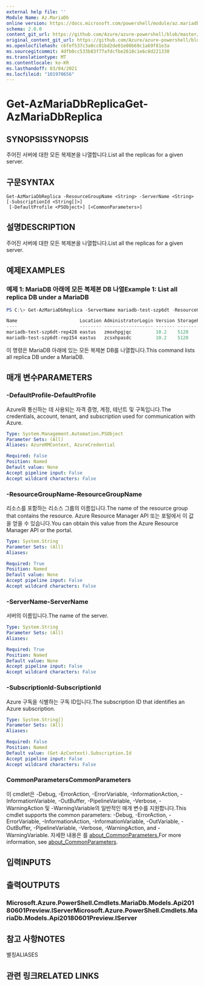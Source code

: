 ```yaml
---
external help file: ''
Module Name: Az.MariaDb
online version: https://docs.microsoft.com/powershell/module/az.mariadb/get-azmariadbreplica
schema: 2.0.0
content_git_url: https://github.com/Azure/azure-powershell/blob/master/src/MariaDb/help/Get-AzMariaDbReplica.md
original_content_git_url: https://github.com/Azure/azure-powershell/blob/master/src/MariaDb/help/Get-AzMariaDbReplica.md
ms.openlocfilehash: c6fef537c3a0cc01bd2de01e00b69c1a69f81e3a
ms.sourcegitcommit: 4dfb0cc533b83f77afdcfbe2618c1e6c8d221330
ms.translationtype: MT
ms.contentlocale: ko-KR
ms.lasthandoff: 03/04/2021
ms.locfileid: "101970656"
---
```

# <span data-ttu-id="e999a-101">Get-AzMariaDbReplica</span><span class="sxs-lookup"><span data-stu-id="e999a-101">Get-AzMariaDbReplica</span></span>

## <span data-ttu-id="e999a-102">SYNOPSIS</span><span class="sxs-lookup"><span data-stu-id="e999a-102">SYNOPSIS</span></span>
<span data-ttu-id="e999a-103">주어진 서버에 대한 모든 복제본을 나열합니다.</span><span class="sxs-lookup"><span data-stu-id="e999a-103">List all the replicas for a given server.</span></span>

## <span data-ttu-id="e999a-104">구문</span><span class="sxs-lookup"><span data-stu-id="e999a-104">SYNTAX</span></span>

```
Get-AzMariaDbReplica -ResourceGroupName <String> -ServerName <String> [-SubscriptionId <String[]>]
 [-DefaultProfile <PSObject>] [<CommonParameters>]
```

## <span data-ttu-id="e999a-105">설명</span><span class="sxs-lookup"><span data-stu-id="e999a-105">DESCRIPTION</span></span>
<span data-ttu-id="e999a-106">주어진 서버에 대한 모든 복제본을 나열합니다.</span><span class="sxs-lookup"><span data-stu-id="e999a-106">List all the replicas for a given server.</span></span>

## <span data-ttu-id="e999a-107">예제</span><span class="sxs-lookup"><span data-stu-id="e999a-107">EXAMPLES</span></span>

### <span data-ttu-id="e999a-108">예제 1: MariaDB 아래에 모든 복제본 DB 나열</span><span class="sxs-lookup"><span data-stu-id="e999a-108">Example 1: List all replica DB under a MariaDB</span></span>
```powershell
PS C:\> Get-AzMariaDbReplica -ServerName mariadb-test-szp6dt -ResourceGroupName mariadb-test-qu5ov0

Name                       Location AdministratorLogin Version StorageProfileStorageMb SkuName   SkuTier        SslEnforcement
----                       -------- ------------------ ------- ----------------------- -------   -------        --------------
mariadb-test-szp6dt-rep428 eastus   zmoxhpgjqc         10.2    5120                    GP_Gen5_4 GeneralPurpose Enabled
mariadb-test-szp6dt-rep154 eastus   zcsxhpasdc         10.2    5120                    GP_Gen5_4 GeneralPurpose Enabled
```

<span data-ttu-id="e999a-109">이 명령은 MariaDB 아래에 있는 모든 복제본 DB를 나열합니다.</span><span class="sxs-lookup"><span data-stu-id="e999a-109">This command lists all replica DB under a MariaDB.</span></span>

## <span data-ttu-id="e999a-110">매개 변수</span><span class="sxs-lookup"><span data-stu-id="e999a-110">PARAMETERS</span></span>

### <span data-ttu-id="e999a-111">-DefaultProfile</span><span class="sxs-lookup"><span data-stu-id="e999a-111">-DefaultProfile</span></span>
<span data-ttu-id="e999a-112">Azure와 통신하는 데 사용되는 자격 증명, 계정, 테넌트 및 구독입니다.</span><span class="sxs-lookup"><span data-stu-id="e999a-112">The credentials, account, tenant, and subscription used for communication with Azure.</span></span>

```yaml
Type: System.Management.Automation.PSObject
Parameter Sets: (All)
Aliases: AzureRMContext, AzureCredential

Required: False
Position: Named
Default value: None
Accept pipeline input: False
Accept wildcard characters: False
```

### <span data-ttu-id="e999a-113">-ResourceGroupName</span><span class="sxs-lookup"><span data-stu-id="e999a-113">-ResourceGroupName</span></span>
<span data-ttu-id="e999a-114">리소스를 포함하는 리소스 그룹의 이름입니다.</span><span class="sxs-lookup"><span data-stu-id="e999a-114">The name of the resource group that contains the resource.</span></span>
<span data-ttu-id="e999a-115">Azure Resource Manager API 또는 포털에서 이 값을 얻을 수 있습니다.</span><span class="sxs-lookup"><span data-stu-id="e999a-115">You can obtain this value from the Azure Resource Manager API or the portal.</span></span>

```yaml
Type: System.String
Parameter Sets: (All)
Aliases:

Required: True
Position: Named
Default value: None
Accept pipeline input: False
Accept wildcard characters: False
```

### <span data-ttu-id="e999a-116">-ServerName</span><span class="sxs-lookup"><span data-stu-id="e999a-116">-ServerName</span></span>
<span data-ttu-id="e999a-117">서버의 이름입니다.</span><span class="sxs-lookup"><span data-stu-id="e999a-117">The name of the server.</span></span>

```yaml
Type: System.String
Parameter Sets: (All)
Aliases:

Required: True
Position: Named
Default value: None
Accept pipeline input: False
Accept wildcard characters: False
```

### <span data-ttu-id="e999a-118">-SubscriptionId</span><span class="sxs-lookup"><span data-stu-id="e999a-118">-SubscriptionId</span></span>
<span data-ttu-id="e999a-119">Azure 구독을 식별하는 구독 ID입니다.</span><span class="sxs-lookup"><span data-stu-id="e999a-119">The subscription ID that identifies an Azure subscription.</span></span>

```yaml
Type: System.String[]
Parameter Sets: (All)
Aliases:

Required: False
Position: Named
Default value: (Get-AzContext).Subscription.Id
Accept pipeline input: False
Accept wildcard characters: False
```

### <span data-ttu-id="e999a-120">CommonParameters</span><span class="sxs-lookup"><span data-stu-id="e999a-120">CommonParameters</span></span>
<span data-ttu-id="e999a-121">이 cmdlet은 -Debug, -ErrorAction, -ErrorVariable, -InformationAction, -InformationVariable, -OutBuffer, -PipelineVariable, -Verbose, -WarningAction 및 -WarningVariable의 일반적인 매개 변수를 지원합니다.</span><span class="sxs-lookup"><span data-stu-id="e999a-121">This cmdlet supports the common parameters: -Debug, -ErrorAction, -ErrorVariable, -InformationAction, -InformationVariable, -OutVariable, -OutBuffer, -PipelineVariable, -Verbose, -WarningAction, and -WarningVariable.</span></span> <span data-ttu-id="e999a-122">자세한 내용은 를 [about_CommonParameters.](http://go.microsoft.com/fwlink/?LinkID=113216)</span><span class="sxs-lookup"><span data-stu-id="e999a-122">For more information, see [about_CommonParameters](http://go.microsoft.com/fwlink/?LinkID=113216).</span></span>

## <span data-ttu-id="e999a-123">입력</span><span class="sxs-lookup"><span data-stu-id="e999a-123">INPUTS</span></span>

## <span data-ttu-id="e999a-124">출력</span><span class="sxs-lookup"><span data-stu-id="e999a-124">OUTPUTS</span></span>

### <span data-ttu-id="e999a-125">Microsoft.Azure.PowerShell.Cmdlets.MariaDb.Models.Api20180601Preview.IServer</span><span class="sxs-lookup"><span data-stu-id="e999a-125">Microsoft.Azure.PowerShell.Cmdlets.MariaDb.Models.Api20180601Preview.IServer</span></span>

## <span data-ttu-id="e999a-126">참고 사항</span><span class="sxs-lookup"><span data-stu-id="e999a-126">NOTES</span></span>

<span data-ttu-id="e999a-127">별칭</span><span class="sxs-lookup"><span data-stu-id="e999a-127">ALIASES</span></span>

## <span data-ttu-id="e999a-128">관련 링크</span><span class="sxs-lookup"><span data-stu-id="e999a-128">RELATED LINKS</span></span>

